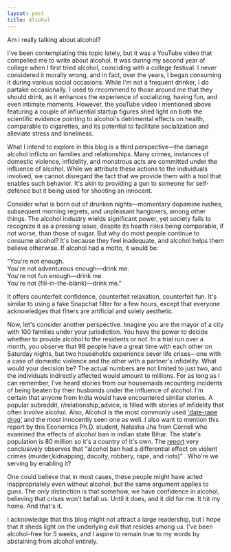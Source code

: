 ```yaml
---
layout: post
title: Alcohol
---
```


Am i really talking about alcohol?

I've been contemplating this topic lately, but it was a YouTube video that compelled me to write about alcohol. It was during my second year of college when I first tried alcohol, coinciding with a college festival. I never considered it morally wrong, and in fact, over the years, I began consuming it during various social occasions. While I'm not a frequent drinker, I do partake occasionally. I used to recommend to those around me that they should drink, as it enhances the experience of socializing, having fun, and even intimate moments. However, the  youTube video i mentioned above featuring a couple of influential startup figures shed light on both the scientific evidence pointing to alcohol's detrimental effects on health, comparable to cigarettes, and its potential to facilitate socialization and alleviate stress and loneliness.

What I intend to explore in this blog is a third perspective—the damage alcohol inflicts on families and relationships. Many crimes, instances of domestic violence, infidelity, and monstrous acts are committed under the influence of alcohol. While we attribute these actions to the individuals involved, we cannot disregard the fact that we provide them with a tool that enables such behavior. It's akin to providing a gun to someone for self-defence but it being used for shooting an innocent. 

Consider what is born out of drunken nights—momentary dopamine rushes, subsequent morning regrets, and unpleasant hangovers, among other things. The alcohol industry wields significant power, yet society fails to recognize it as a pressing issue, despite its health risks being comparable, if not worse, than those of sugar. But why do most people continue to consume alcohol? It's because they feel inadequate, and alcohol helps them believe otherwise. If alcohol had a motto, it would be:

"You're not enough. \
You're not adventurous enough—drink me. \
You're not fun enough—drink me. \
You're not (fill-in-the-blank)—drink me." 

It offers counterfeit confidence, counterfeit relaxation, counterfeit fun. It's similar to using a fake Snapchat filter for a few hours, except that everyone acknowledges that filters are artificial and solely aesthetic.

Now, let's consider another perspective. Imagine you are the mayor of a city with 100 families under your jurisdiction. You have the power to decide whether to provide alcohol to the residents or not. In a trial run over a month, you observe that 98 people have a great time with each other on Saturday nights, but two households experience sever life crises—one with a case of domestic violence and the other with a partner's infidelity. What would your decision be? The actual numbers are not limited to just two, and the individuals indirectly affected would amount to millions. For as long as I can remember, I've heard stories from our housemaids recounting incidents of being beaten by their husbands under the influence of alcohol. I'm certain that anyone from India would have encountered similar stories. A popular subreddit, r/relationship_advice, is filled with stories of infidelity that often involve alcohol. Also, Alcohol is the most commonly used ['date-rape drug'](https://www.webmd.com/mental-health/addiction/date-rape-drugs) and the most innocently seen one as well. I also want to mention this report by this Economics Ph.D. student, Natasha Jha from Cornell who examined the effects of alcohol ban in indian state Bihar. The state's population is 80 million so it's a country of it's own. The [report](https://natashajha.github.io/files/EDCC-alcoholban-ms.pdf) very conclusively observes that "alcohol ban had a differential effect on violent crimes (murder,kidnapping, dacoity, robbery, rape, and riots)" . Who're we serving by enabling it?

One could believe that in most cases, these people might have acted inappropriately even without alcohol, but the same argument applies to guns. The only distinction is that somehow, we have confidence in alcohol, believing that crises won't befall us. Until it does, and it did for me. It hit my home. And that's it. 

I acknowledge that this blog might not attract a large readership, but I hope that it sheds light on the underlying evil that resides among us. I've been alcohol-free for 5 weeks, and I aspire to remain true to my words by abstaining from alcohol entirely.



